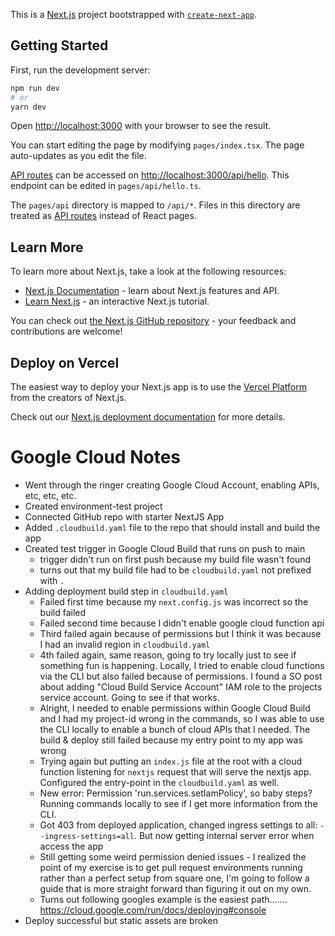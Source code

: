 This is a [Next.js](https://nextjs.org/) project bootstrapped with [`create-next-app`](https://github.com/vercel/next.js/tree/canary/packages/create-next-app).

## Getting Started

First, run the development server:

```bash
npm run dev
# or
yarn dev
```

Open [http://localhost:3000](http://localhost:3000) with your browser to see the result.

You can start editing the page by modifying `pages/index.tsx`. The page auto-updates as you edit the file.

[API routes](https://nextjs.org/docs/api-routes/introduction) can be accessed on [http://localhost:3000/api/hello](http://localhost:3000/api/hello). This endpoint can be edited in `pages/api/hello.ts`.

The `pages/api` directory is mapped to `/api/*`. Files in this directory are treated as [API routes](https://nextjs.org/docs/api-routes/introduction) instead of React pages.

## Learn More

To learn more about Next.js, take a look at the following resources:

- [Next.js Documentation](https://nextjs.org/docs) - learn about Next.js features and API.
- [Learn Next.js](https://nextjs.org/learn) - an interactive Next.js tutorial.

You can check out [the Next.js GitHub repository](https://github.com/vercel/next.js/) - your feedback and contributions are welcome!

## Deploy on Vercel

The easiest way to deploy your Next.js app is to use the [Vercel Platform](https://vercel.com/new?utm_medium=default-template&filter=next.js&utm_source=create-next-app&utm_campaign=create-next-app-readme) from the creators of Next.js.

Check out our [Next.js deployment documentation](https://nextjs.org/docs/deployment) for more details.


# Google Cloud Notes

- Went through the ringer creating Google Cloud Account, enabling APIs, etc, etc, etc.
- Created environment-test project
- Connected GitHub repo with starter NextJS App
- Added `.cloudbuild.yaml` file to the repo that should install and build the app
- Created test trigger in Google Cloud Build that runs on push to main
  - trigger didn't run on first push because my build file wasn't found
  - turns out that my build file had to be `cloudbuild.yaml` not prefixed with `.`
- Adding deployment build step in `cloudbuild.yaml`
  - Failed first time because my `next.config.js` was incorrect so the build failed
  - Failed second time because I didn't enable google cloud function api
  - Third failed again because of permissions but I think it was because I had an invalid region in `cloudbuild.yaml`
  - 4th failed again, same reason, going to try locally just to see if something fun is happening. Locally, I tried to enable cloud functions via the CLI but also failed because of permissions. I found a SO post about adding "Cloud Build Service Account" IAM role to the projects service account. Going to see if that works.
  - Alright, I needed to enable permissions within Google Cloud Build and I had my project-id wrong in the commands, so I was able to use the CLI locally to enable a bunch of cloud APIs that I needed.
    The build & deploy still failed because my entry point to my app was wrong
  - Trying again but putting an `index.js` file at the root with a cloud function listening for `nextjs` request that will serve the nextjs app. Configured the entry-point in the `cloudbuild.yaml` as well.
  - New error: Permission 'run.services.setIamPolicy', so baby steps? Running commands locally to see if I get more information from the CLI.
  - Got 403 from deployed application, changed ingress settings to all: `--ingress-settings=all`. But now getting internal server error when access the app
  - Still getting some weird permission denied issues - I realized the point of my exercise is to get pull request environments running rather than a perfect setup from square one,
  I'm going to follow a guide that is more straight forward than figuring it out on my own. 
  - Turns out following googles example is the easiest path....... https://cloud.google.com/run/docs/deploying#console
- Deploy successful but static assets are broken
